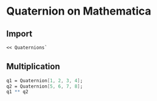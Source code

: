 # Quaternion on Mathematica

## Import

```mathematica
<< Quaternions`
```

## Multiplication

```mathematica
q1 = Quaternion[1, 2, 3, 4];
q2 = Quaternion[5, 6, 7, 8];
q1 ** q2
```
